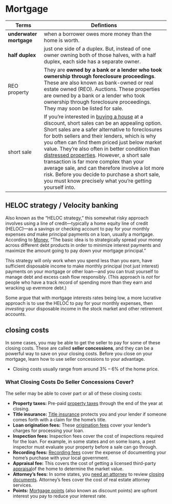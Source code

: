 # Mortgage

| Terms | Defintions |
|---|---|
| **underwater mortgage** | when a borrower owes more money than the home is worth. |
| **half duplex** | just one side of a duplex. But, instead of one owner owning both of those halves, with a half duplex, each side has a separate owner. |
| REO property | They are **owned by a bank or a lender who took ownership through foreclosure proceedings**. These are also known as bank-owned or real estate owned (REO). Auctions. These properties are owned by a bank or a lender who took ownership through foreclosure proceedings. They may soon be listed for sale. |
| short sale | If you’re interested in [buying a house](https://www.rocketmortgage.com/learn/how-to-buy-a-house "‌") at a discount, short sales can be an appealing option. Short sales are a safer alternative to foreclosures for both sellers and their lenders, which is why you often can find them priced just below market value. They’re also often in better condition than [distressed properties](https://www.rocketmortgage.com/learn/distressed-property "‌"). However, a short sale transaction is far more complex than your average sale, and can therefore involve a lot more risk. Before you decide to purchase a short sale, you must know precisely what you’re getting yourself into. |

## HELOC strategy / Velocity banking

Also known as the “HELOC strategy,” this somewhat risky approach involves using a line of credit—typically a home equity line of credit (HELOC)—as a savings or checking account to pay for your monthly expenses _and_ make principal payments on a loan, usually a mortgage. According to [Money](https://money.com/youtube-mortgage-payoff-velocity-banking/ "‌"), “The basic idea is to strategically spread your money across different debt products in order to minimize interest payments and maximize the amount going to pay down your mortgage principal.”

This strategy will only work when you spend less than you earn, have sufficient disposable income to make monthly principal (not just interest) payments on your mortgage or other loan—and you can trust yourself to manage debt and excess cash flow responsibly. (This approach is _not_ for people who have a track record of spending more than they earn and wracking up evermore debt.)

Some argue that with mortgage interests rates being low, a more lucrative approach is to use the HELOC to pay for your monthly expenses, then _investing_ your disposable income in the stock market and other retirement accounts.

## closing costs

In some cases, you may be able to get the seller to pay for some of these closing costs. These are called **seller concessions**, and they can be a powerful way to save on your closing costs. Before you close on your mortgage, learn how to use seller concessions to your advantage.

- Closing costs usually range from around 3% – 6% of the home price.

### What Closing Costs Do Seller Concessions Cover?

The seller may be able to cover part or all of these closing costs:

- **Property taxes:** Pre-paid [property taxes](https://www.rocketmortgage.com/learn/property-tax "‌") through the end of the year at closing.
- **Title insurance:** [Title insurance](https://www.rocketmortgage.com/learn/title-insurance "‌") protects you and your lender if someone comes forth with a claim for the home’s title.
- **Loan origination fees:** These [origination fees](https://www.rocketmortgage.com/learn/mortgage-origination-fee "‌") cover your lender’s charges for processing your loan.
- **Inspection fees:** Inspection fees cover the cost of inspections required for the loan. For example, in some states and on some loans, a pest inspector must evaluate your property before a sale can go through.
- **Recording fees:** [Recording fees](https://www.rocketmortgage.com/learn/recording-fees "‌") cover the expense of documenting your home’s purchase with your local government.
- **Appraisal fee:** This covers the cost of getting a licensed third-party [appraisal](https://www.rocketmortgage.com/learn/home-appraisal "‌")of the home to determine the market value.
- **Attorney’s fees:** In some states, you [need an attorney](https://www.rocketmortgage.com/learn/real-estate-attorney "‌") to review [closing documents](https://www.rocketmortgage.com/learn/closing-documents "‌"). Attorney’s fees cover the cost of real estate attorney services.
- **Points:** [Mortgage points](https://www.rocketmortgage.com/learn/what-are-mortgage-points "‌") (also known as discount points) are upfront interest you pay to reduce your interest rate.
